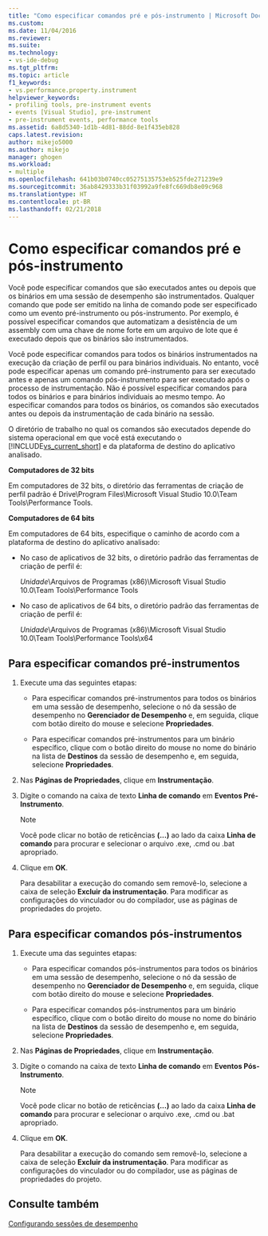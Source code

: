 ```yaml
---
title: "Como especificar comandos pré e pós-instrumento | Microsoft Docs"
ms.custom: 
ms.date: 11/04/2016
ms.reviewer: 
ms.suite: 
ms.technology:
- vs-ide-debug
ms.tgt_pltfrm: 
ms.topic: article
f1_keywords:
- vs.performance.property.instrument
helpviewer_keywords:
- profiling tools, pre-instrument events
- events [Visual Studio], pre-instrument
- pre-instrument events, performance tools
ms.assetid: 6a8d5340-1d1b-4d81-88dd-8e1f435eb828
caps.latest.revision: 
author: mikejo5000
ms.author: mikejo
manager: ghogen
ms.workload:
- multiple
ms.openlocfilehash: 641b03b0740cc05275135753eb525fde271239e9
ms.sourcegitcommit: 36ab8429333b31f03992a9fe8fc669db8e09c968
ms.translationtype: HT
ms.contentlocale: pt-BR
ms.lasthandoff: 02/21/2018
---
```

# <a name="how-to-specify-pre--and-post-instrument-commands"></a>Como especificar comandos pré e pós-instrumento

Você pode especificar comandos que são executados antes ou depois que os binários em uma sessão de desempenho são instrumentados. Qualquer comando que pode ser emitido na linha de comando pode ser especificado como um evento pré-instrumento ou pós-instrumento. Por exemplo, é possível especificar comandos que automatizam a desistência de um assembly com uma chave de nome forte em um arquivo de lote que é executado depois que os binários são instrumentados.

Você pode especificar comandos para todos os binários instrumentados na execução da criação de perfil ou para binários individuais. No entanto, você pode especificar apenas um comando pré-instrumento para ser executado antes e apenas um comando pós-instrumento para ser executado após o processo de instrumentação. Não é possível especificar comandos para todos os binários e para binários individuais ao mesmo tempo. Ao especificar comandos para todos os binários, os comandos são executados antes ou depois da instrumentação de cada binário na sessão.

O diretório de trabalho no qual os comandos são executados depende do sistema operacional em que você está executando o [!INCLUDE[vs_current_short](../code-quality/includes/vs_current_short_md.md)] e da plataforma de destino do aplicativo analisado.

 **Computadores de 32 bits**

Em computadores de 32 bits, o diretório das ferramentas de criação de perfil padrão é Drive\Program Files\Microsoft Visual Studio 10.0\Team Tools\Performance Tools.

**Computadores de 64 bits**

Em computadores de 64 bits, especifique o caminho de acordo com a plataforma de destino do aplicativo analisado:

- No caso de aplicativos de 32 bits, o diretório padrão das ferramentas de criação de perfil é:

     *Unidade*\Arquivos de Programas (x86)\Microsoft Visual Studio 10.0\Team Tools\Performance Tools

- No caso de aplicativos de 64 bits, o diretório padrão das ferramentas de criação de perfil é:

     *Unidade*\Arquivos de Programas (x86)\Microsoft Visual Studio 10.0\Team Tools\Performance Tools\x64

## <a name="to-specify-pre-instrument-commands"></a>Para especificar comandos pré-instrumentos

1. Execute uma das seguintes etapas:

    - Para especificar comandos pré-instrumentos para todos os binários em uma sessão de desempenho, selecione o nó da sessão de desempenho no **Gerenciador de Desempenho** e, em seguida, clique com botão direito do mouse e selecione **Propriedades**.

    - Para especificar comandos pré-instrumentos para um binário específico, clique com o botão direito do mouse no nome do binário na lista de **Destinos** da sessão de desempenho e, em seguida, selecione **Propriedades**.

2. Nas **Páginas de Propriedades**, clique em **Instrumentação**.

3. Digite o comando na caixa de texto **Linha de comando** em **Eventos Pré-Instrumento**.

    > [!NOTE]
    > Você pode clicar no botão de reticências **(...)**  ao lado da caixa **Linha de comando** para procurar e selecionar o arquivo .exe, .cmd ou .bat apropriado.

4. Clique em **OK**.

     Para desabilitar a execução do comando sem removê-lo, selecione a caixa de seleção **Excluir da instrumentação**. Para modificar as configurações do vinculador ou do compilador, use as páginas de propriedades do projeto.

## <a name="to-specify-post-instrument-commands"></a>Para especificar comandos pós-instrumentos

1. Execute uma das seguintes etapas:

    - Para especificar comandos pós-instrumentos para todos os binários em uma sessão de desempenho, selecione o nó da sessão de desempenho no **Gerenciador de Desempenho** e, em seguida, clique com botão direito do mouse e selecione **Propriedades**.

    - Para especificar comandos pós-instrumentos para um binário específico, clique com o botão direito do mouse no nome do binário na lista de **Destinos** da sessão de desempenho e, em seguida, selecione **Propriedades**.

2. Nas **Páginas de Propriedades**, clique em **Instrumentação**.

3. Digite o comando na caixa de texto **Linha de comando** em **Eventos Pós-Instrumento**.

    > [!NOTE]
    > Você pode clicar no botão de reticências **(...)**  ao lado da caixa **Linha de comando** para procurar e selecionar o arquivo .exe, .cmd ou .bat apropriado.

4. Clique em **OK**.

     Para desabilitar a execução do comando sem removê-lo, selecione a caixa de seleção **Excluir da instrumentação**. Para modificar as configurações do vinculador ou do compilador, use as páginas de propriedades do projeto.

## <a name="see-also"></a>Consulte também

[Configurando sessões de desempenho](../profiling/configuring-performance-sessions.md)